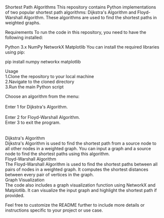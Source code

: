 Shortest Path Algorithms
This repository contains Python implementations of two popular shortest path algorithms: Dijkstra's Algorithm and Floyd-Warshall Algorithm. These algorithms are used to find the shortest paths in weighted graphs.

Requirements
To run the code in this repository, you need to have the following installed:

Python 3.x
NumPy
NetworkX
Matplotlib
You can install the required libraries using pip:

  pip install numpy networkx matplotlib

Usage<br>
1.Clone the repository to your local machine<br>
2.Navigate to the cloned directory<br>
3.Run the main Python script<br>


Choose an algorithm from the menu:<br><br>
Enter 1 for Dijkstra's Algorithm.<br><br>
Enter 2 for Floyd-Warshall Algorithm.<be><br>
Enter 3 to exit the program.<br><br>
<br>
Dijkstra's Algorithm<br>
Dijkstra's Algorithm is used to find the shortest path from a source node to all other nodes in a weighted graph. You can input a graph and a source node to find the shortest paths using this algorithm.
<br>
Floyd-Warshall Algorithm<br>
The Floyd-Warshall Algorithm is used to find the shortest paths between all pairs of nodes in a weighted graph. It computes the shortest distances between every pair of vertices in the graph.
<br>
Graph Visualization<br>
The code also includes a graph visualization function using NetworkX and Matplotlib. It can visualize the input graph and highlight the shortest path if provided.

Feel free to customize the README further to include more details or instructions specific to your project or use case.






